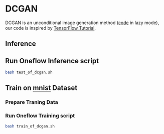 # DCGAN

DCGAN is an unconditional image generation method ([code](https://github.com/Oneflow-Inc/oneflow_vision_model/tree/main/DCGAN) in lazy mode), our code is inspired by [TensorFlow Tutorial](https://tensorflow.google.cn/tutorials/generative/dcgan).

## Inference
## Run Oneflow Inference script

```bash
bash test_of_dcgan.sh
```

## Train on [mnist](http://yann.lecun.com/exdb/mnist/) Dataset

### Prepare Traning Data


### Run Oneflow Training script

```bash
bash train_of_dcgan.sh
```


